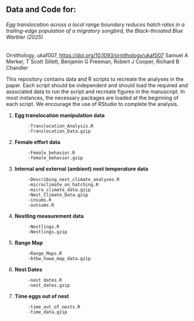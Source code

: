 ## Data and Code for:

###### Egg translocation across a local range boundary reduces hatch rates in a trailing-edge population of a migratory songbird, the Black-throated Blue Warbler (2025)
Ornithology, ukaf007, https://doi.org/10.1093/ornithology/ukaf007
Samuel A Merker, T Scott Sillett, Benjamin G Freeman, Robert J Cooper, Richard B Chandler

This repository contains data and R scripts to recreate the analyses in the paper.
Each script should be independent and should load the required and associated data to run the script and recreate figures in the manuscript.
In most instances, the necessary packages are loaded at the beginning of each script.
We encourage the use of RStudio to complete the analysis.

1. **Egg translocation manipulation data**

            -Translocation_Analysis.R
            -Translocation_Data.gzip
            
2. **Female effort data**
            
            -Female_behavior.R
            -female_behavior.gzip
            
3. **Internal and external (ambient) nest temperature data**

            -Describing_nest_climate_analyses.R
            -microclimate_on_hatching.R
            -micro_climate_data.gzip
            -Nest_Climate_Data.gzip
            -insums.R
            -outsums.R

5. **Nestling measurement data**

            -Nestlings.R
            -Nestlings.gzip
   
6. **Range Map**
   
            -Range_Maps.R
            -btbw_howa_map_data.gzip
   
7. **Nest Dates**
   
            -nest dates.R
            -nest_dates.gzip
   
8. **Time eggs out of nest**
   
            -time_out_of_nests.R
            -time_data.gzip

